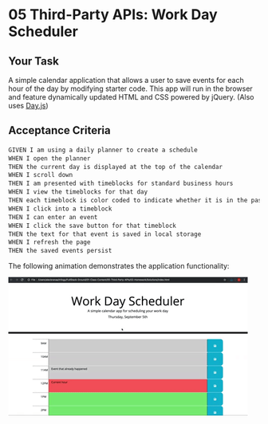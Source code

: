 # 05 Third-Party APIs: Work Day Scheduler

## Your Task

A simple calendar application that allows a user to save events for each hour of the day by modifying starter code. This app will run in the browser and feature dynamically updated HTML and CSS powered by jQuery.
(Also uses [Day.js](https://day.js.org/en/))


## Acceptance Criteria

```md
GIVEN I am using a daily planner to create a schedule
WHEN I open the planner
THEN the current day is displayed at the top of the calendar
WHEN I scroll down
THEN I am presented with timeblocks for standard business hours
WHEN I view the timeblocks for that day
THEN each timeblock is color coded to indicate whether it is in the past, present, or future
WHEN I click into a timeblock
THEN I can enter an event
WHEN I click the save button for that timeblock
THEN the text for that event is saved in local storage
WHEN I refresh the page
THEN the saved events persist
```

The following animation demonstrates the application functionality:


![A user clicks on slots on the color-coded calendar and edits the events.](./Assets/05-third-party-apis-homework-demo.gif)

